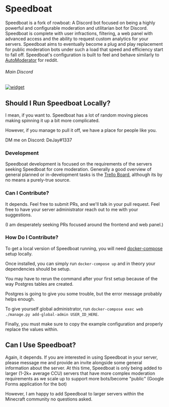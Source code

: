 # Speedboat

Speedboat is a fork of rowboat: A Discord bot focused on being a highly powerful and configurable moderation and utilitarian bot for Discord. Speedboat is complete with user infractions, filtering, a web panel with advanced access and the ability to request custom analytics for your servers. Speedboat aims to eventually become a plug and play replacement for public moderation bots under such a load that speed and efficiency start to fall off. Speedboat's configuration is built to feel and behave similarly to [AutoModerator](https://github.com/Deimos/AutoModerator) for reddit.

###### Main Discord

[![widget](https://inv.wtf/widget/dejay)](https://discord.gg/am6SYkm)

## Should I Run Speedboat Locally?

I mean, if you want to. Speedboat has a lot of random moving pieces making spinning it up a bit more complicated. 

However, if you manage to pull it off, we have a place for people like you. 

DM me on Discord: DeJay#1337

### Development

Speedboat development is focused on the requirements of the servers seeking Speedboat for core moderation. Generally a good overview of general planned or in-development tasks is the [Trello Board](https://trello.com/b/FRCXmXKg), although its by no means a purely-true source.

### Can I Contribute?

It depends. Feel free to submit PRs, and we'll talk in your pull request. Feel free to have your server administrator reach out to me with your suggestions. 

(I am desperately seeking PRs focused around the frontend and web panel.)

### How Do I Contribute?

To get a local version of Speedboat running, you will need [docker-compose](https://docs.docker.com/compose/) setup locally. 

Once installed, you can simply run `docker-compose up` and in theory your dependencies should be setup. 

You may have to rerun the command after your first setup because of the way Postgres tables are created.
 
Postgres is going to give you some trouble, but the error message probably helps enough.

To give yourself global administrator, run `docker-compose exec web ./manage.py add-global-admin USER_ID_HERE`. 

Finally, you must make sure to copy the example configuration and properly replace the values within.

## Can I Use Speedboat?

Again, it depends. If you are interested in using Speedboat in your server, please message me and provide an invite alongside some general information about the server. At this time, Speedboat is only being added to larger (1-2k+ average CCU) servers that have more complex moderation requirements as we scale up to support more bots/become "public" (Google Forms application for the bot)

However, I am happy to add Speedboat to larger servers within the Minecraft community no questions asked.  
